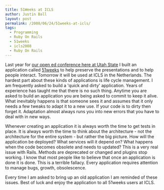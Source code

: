 ```yaml
---
title: 51Weeks at ICLS
author: Justin Ball
layout: post
permalink: /2008/06/24/51weeks-at-icls/
tags:
  - Programming
  - Ruby On Rails
  - 51weeks
  - icls2008
  - Ruby On Rails
---
```


Last year for [our open ed conference here at Utah State][1] I built an application called [51weeks][2] to help preserve the presentations and to help people interact. Tomorrow it will be used at ICLS in the Netherlands. The hardest part about these kinds of applications is life cycle management. I am frequently asked to build a 'quick and dirty' application. Years of experience has taught me that there is no such thing. Anytime you are asked to build an application you are being asked to commit to keep it alive. What inevitably happens is that someone sees it and assumes that it only needs a few tweaks to adapt it to a new use. If your code is to dirty then forget it. Adaptation almost always runs you into new errors that you have to deal with in new ways.

 [1]: http://cosl.usu.edu/events/opened2008
 [2]: http://www.51weeks.com

Whenever creating an application it is always worth the time to get tests in place. It is always worth the time to think about the architecture - not the architecture for the entire system - but rather the big picture. How will the application be deployed? What services will it depend on? What happens when the code becomes obsolete and needs to updated? This is a very real issue with Rails. Methods are deprecated or changed and plugins stop working. I know that most people like to believe that once an application is done it is done. This is a terrible fallacy. Every application requires attention to manage bugs, growth, obsolescence.

Every time I am asked to bring up an old application I am reminded of these issues. Best of luck and enjoy the application to all 51weeks users at ICLS.